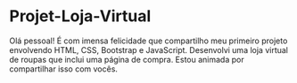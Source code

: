 # Projet-Loja-Virtual
Olá pessoal! É com imensa felicidade que compartilho meu primeiro projeto envolvendo HTML, CSS, Bootstrap e JavaScript. Desenvolvi uma loja virtual de roupas que inclui uma página de compra. Estou animada por compartilhar isso com vocês.
